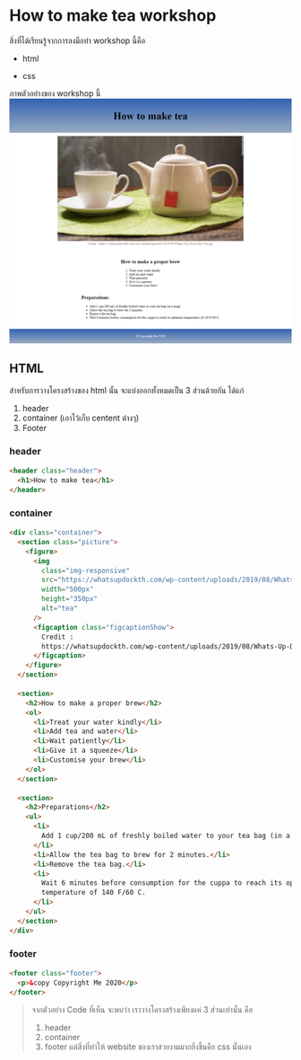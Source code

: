 # How to make tea workshop

สิ่งที่ได้เรียนรู้จากการลงมือทำ workshop นี้คือ

- html

- css

ภาพตัวอย่างของ workshop นี้
![result](Result.png)

## HTML

สำหรับการวางโครงสร้างของ html นั้น จะแบ่งออกทั้งหมดเป็น 3 ส่วนด้วยกัน ได้แก่

1. header
2. container (เอาไว้เก็บ centent ต่างๆ)
3. Footer

### header

```html
<header class="header">
  <h1>How to make tea</h1>
</header>
```

### container

```html
<div class="container">
  <section class="picture">
    <figure>
      <img
        class="img-responsive"
        src="https://whatsupdockth.com/wp-content/uploads/2019/08/Whats-Up-Dock-Hot-Tea.jpg"
        width="500px"
        height="350px"
        alt="tea"
      />
      <figcaption class="figcaptionShow">
        Credit :
        https://whatsupdockth.com/wp-content/uploads/2019/08/Whats-Up-Dock-Hot-Tea.jpg
      </figcaption>
    </figure>
  </section>

  <section>
    <h2>How to make a proper brew</h2>
    <ol>
      <li>Treat your water kindly</li>
      <li>Add tea and water</li>
      <li>Wait patiently</li>
      <li>Give it a squeeze</li>
      <li>Customise your brew</li>
    </ol>
  </section>

  <section>
    <h2>Preparations</h2>
    <ul>
      <li>
        Add 1 cup/200 mL of freshly boiled water to your tea bag (in a mug)
      </li>
      <li>Allow the tea bag to brew for 2 minutes.</li>
      <li>Remove the tea bag.</li>
      <li>
        Wait 6 minutes before consumption for the cuppa to reach its optimum
        temperature of 140 F/60 C.
      </li>
    </ul>
  </section>
</div>
```

### footer

```html
<footer class="footer">
  <p>&copy Copyright Me 2020</p>
</footer>
```
> จากตัวอย่าง Code ที่เห็น จะพบว่า เราวางโครงสร้างเพียงแค่ 3 ส่วนเท่านั้น คือ 
> 1. header
> 2. container
> 3. footer
> แต่สิ่งที่ทำให้ website ของเราสวยงามมากยิ่งขึ้นคือ css นั้นเอง 

<!-- box-sizing: border-box; ถ้าหากเรากำหนดตัวนี้ลงไป เราจะได้ขนาดของ Box ที่มีขนาดเท่ากับความเป็นจริงโดยที่เราไม่ต้องไปคำนวณเอง  -->